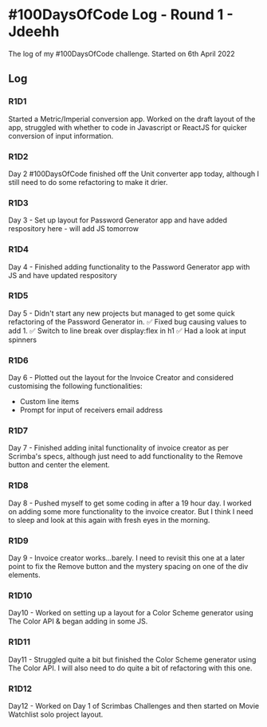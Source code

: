 # #100DaysOfCode Log - Round 1 - Jdeehh

The log of my #100DaysOfCode challenge. Started on 6th April 2022
## Log

### R1D1 
Started a Metric/Imperial conversion app. Worked on the draft layout of the app, struggled with whether to code in Javascript or ReactJS for quicker conversion of input information.

### R1D2
Day 2 #100DaysOfCode finished off the Unit converter app today, although I still need to do some refactoring to make it drier.

### R1D3
Day 3 - Set up layout for Password Generator app and have added respository here - will add JS tomorrow

### R1D4
Day 4 - Finished adding functionality to the Password Generator app with JS and have updated respository

### R1D5
Day 5 - Didn't start any new projects but managed to get some quick refactoring of the Password Generator in.
✅ Fixed bug causing values to add 1.
✅ Switch to line break over display:flex in h1
✅ Had a look at input spinners

### R1D6
Day 6 - Plotted out the layout for the Invoice Creator and considered customising the following functionalities:
- Custom line items
- Prompt for input of receivers email address

### R1D7
Day 7 - Finished adding inital functionality of invoice creator as per Scrimba's specs, although just need to add functionality to the Remove button and center the element.

### R1D8
Day 8 - Pushed myself to get some coding in after a 19 hour day. I worked on adding some more functionality to the invoice creator. But I think I need to sleep and look at this again with fresh eyes in the morning.

### R1D9
Day 9 - Invoice creator works...barely. I need to revisit this one at a later point to fix the Remove button and the mystery spacing on one of the div elements.

### R1D10
Day10 - Worked on setting up a layout for a Color Scheme generator using The Color API & began adding in some JS.

### R1D11
Day11 - Struggled quite a bit but finished the Color Scheme generator using The Color API. I will also need to do quite a bit of refactoring with this one.

### R1D12

Day12 - Worked on Day 1 of Scrimbas Challenges and then started on Movie Watchlist solo project layout.
